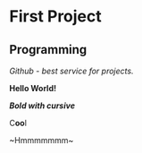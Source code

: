 # First Project
## Programming

*Github - best service for projects.*

**Hello World!**

***Bold with cursive***

C**oo**l

~Hmmmmmmm~
